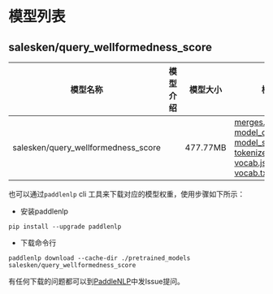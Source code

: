 #  模型列表

## salesken/query_wellformedness_score

| 模型名称 | 模型介绍 | 模型大小  | 模型下载 |
| --- | --- | --- | --- |
|salesken/query_wellformedness_score|  | 477.77MB | [merges.txt](https://bj.bcebos.com/paddlenlp/models/community/salesken/query_wellformedness_score/merges.txt)<br>[model_config.json](https://bj.bcebos.com/paddlenlp/models/community/salesken/query_wellformedness_score/model_config.json)<br>[model_state.pdparams](https://bj.bcebos.com/paddlenlp/models/community/salesken/query_wellformedness_score/model_state.pdparams)<br>[tokenizer_config.json](https://bj.bcebos.com/paddlenlp/models/community/salesken/query_wellformedness_score/tokenizer_config.json)<br>[vocab.json](https://bj.bcebos.com/paddlenlp/models/community/salesken/query_wellformedness_score/vocab.json)<br>[vocab.txt](https://bj.bcebos.com/paddlenlp/models/community/salesken/query_wellformedness_score/vocab.txt) |

也可以通过`paddlenlp` cli 工具来下载对应的模型权重，使用步骤如下所示：

* 安装paddlenlp

```shell
pip install --upgrade paddlenlp
```

* 下载命令行

```shell
paddlenlp download --cache-dir ./pretrained_models salesken/query_wellformedness_score
```

有任何下载的问题都可以到[PaddleNLP](https://github.com/PaddlePaddle/PaddleNLP)中发Issue提问。